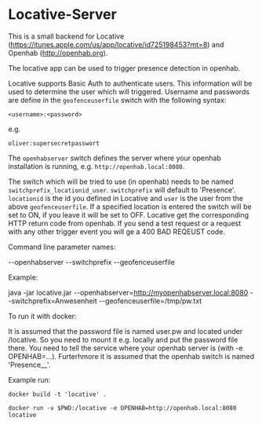 Locative-Server
===============

This is a small backend for Locative (https://itunes.apple.com/us/app/locative/id725198453?mt=8) and 
Openhab (http://openhab.org).

The locative app can be used to trigger presence detection in openhab.

Locative supports Basic Auth to authenticate users. This information will be used to determine the user which will triggered.
Username and passwords are define in the ``geofenceuserfile`` switch with the following syntax:

```
<username>:<password>
```

e.g.

```
oliver:supersecretpasswort
```

The ``openhabserver`` switch defines the server where your openhab installation is running, e.g. ``http://openhab.local:8080``.

The switch which will be tried to use (in openhab) needs to be named ``switchprefix_locationid_user``. ``switchprefix`` will default to 'Presence'.
``locationid`` is the id you defined in Locative and ``user`` is the user from the above ``geofenceuserfile``. If a specified
location is entered the switch will be set to ON, if you leave it will be set to OFF. Locative get the corresponding HTTP return code
from openhab. If you send a test request or a request with any other trigger event you will ge a 400 BAD REQEUST code.

Command line parameter names:

--openhabserver
--switchprefix
--geofenceuserfile


Example:

java -jar locative.jar --openhabserver=http://myopenhabserver.local:8080 --switchprefix=Anwesenheit --geofenceuserfile=/tmp/pw.txt

To run it with docker:

It is assumed that the password file is named user.pw and located under /locative. So you need to mount it e.g. locally and put the 
password file there. You need to tell the service where your openhab server is (with -e OPENHAB=...). Furterhmore it is assumed
that the openhab switch is named 'Presence_<location>_<username>'.

Example run:

```
docker build -t 'locative' .

docker run -v $PWD:/locative -e OPENHAB=http://openhab.local:8080 locative
```
